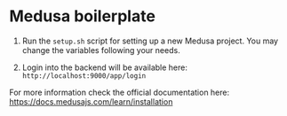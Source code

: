 # Medusa boilerplate

1. Run the `setup.sh` script for setting up a new Medusa project. You may change the variables following your needs.

2. Login into the backend will be available here: `http://localhost:9000/app/login`

For more information check the official documentation here: https://docs.medusajs.com/learn/installation
